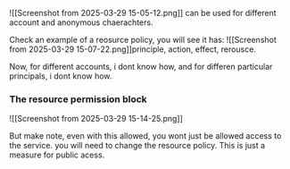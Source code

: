 
![[Screenshot from 2025-03-29 15-05-12.png]]
can be used for different account and anonymous chaerachters. 

Check an example of a reosurce policy, you will see it has:
![[Screenshot from 2025-03-29 15-07-22.png]]principle, 
action, effect, rerousce.

Now, for different accounts, i dont know how, and for differen particular principals, i dont know how.


### The resource permission block
![[Screenshot from 2025-03-29 15-14-25.png]]

But make note, even with this allowed, you wont just be allowed access to the service. you will need to change the resource policy.
This is just a measure for public acess.

